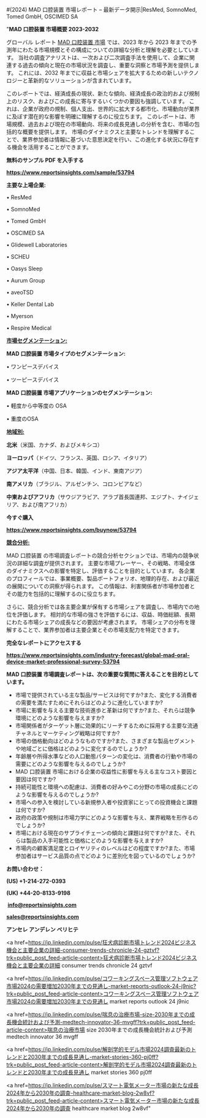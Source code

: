 #(2024) MAD 口腔装置 市場レポート – 最新データ開示|ResMed, SomnoMed, Tomed GmbH, OSCIMED SA

"<strong>MAD 口腔装置 市場概要 2023-2032</strong>

グローバル レポート <a href=https://www.reportsinsights.com/sample/53794>MAD 口腔装置 市場</a> では、2023 年から 2023 年までの予測年にわたる市場規模とその構成についての詳細な分析と理解を必要としています。 当社の調査アナリストは、一次および二次調査手法を使用して、企業に関連する過去の傾向と現在の市場状況を調査し、重要な洞察と市場予測を提供します。 これには、2032 年までに収益と市場シェアを拡大​​するための新しいテクノロジーと革新的なソリューションが含まれています。

このレポートでは、経済成長の現状、新たな傾向、経済成長の政治的および規制上のリスク、およびこの成長に寄与するいくつかの要因も強調しています。 これは、企業が政府の規制、個人支出、世界的に拡大する都市化、市場動向が業界に及ぼす潜在的な影響を明確に理解するのに役立ちます。 このレポートは、市場規模、過去および現在の市場動向、将来の成長見通しの分析を含む、市場の包括的な概要を提供します。 市場のダイナミクスと主要なトレンドを理解することで、業界参加者は情報に基づいた意思決定を行い、この進化する状況に存在する機会を活用することができます。

<strong><b>無料のサンプル PDF を入手する</b></strong>

<a href=https://www.reportsinsights.com/sample/53794><strong><u>https://www.reportsinsights.com/sample/53794</u></strong></a>

<strong>主要な上場企業:</strong>

• ResMed

• SomnoMed

• Tomed GmbH

• OSCIMED SA

• Glidewell Laboratories

• SCHEU

• Oasys Sleep

• Aurum Group

• aveoTSD

• Keller Dental Lab

• Myerson

• Respire Medical

<strong><u>市場セグメンテーション</u></strong><strong><u>:</u></strong>

<strong>MAD 口腔装置 市場タイプのセグメンテーション:</strong>

• ワンピースデバイス

• ツーピースデバイス

<strong>MAD 口腔装置 市場アプリケーションのセグメンテーション:</strong>

• 軽度から中等度の OSA

• 重度のOSA

<strong><u>地域別</u></strong><strong><u>:</u></strong>

<strong>北米</strong>（米国、カナダ、およびメキシコ）

<strong>ヨーロッパ</strong>（ドイツ、フランス、英国、ロシア、イタリア）

<strong>アジア太平洋</strong>（中国、日本、韓国、インド、東南アジア）

<strong>南アメリカ</strong>（ブラジル、アルゼンチン、コロンビアなど）

<strong>中東およびアフリカ</strong>（サウジアラビア、アラブ首長国連邦、エジプト、ナイジェリア、および南アフリカ）

<strong>今すぐ購入</strong>

<a href=https://www.reportsinsights.com/buynow/53794><strong><u>https://www.reportsinsights.com/buynow/53794</u></strong></a>

<strong><u>競合分析:</u></strong>

MAD 口腔装置 の市場調査レポートの競合分析セクションでは、市場内の競争状況の詳細な調査が提供されます。 主要な市場プレーヤー、その戦略、市場全体のダイナミクスへの影響を特定し、評価することを目的としています。 各企業のプロフィールでは、事業概要、製品ポートフォリオ、地理的存在、および最近の展開についての洞察が得られます。 この情報は、利害関係者が市場参加者とその能力を包括的に理解するのに役立ちます。

さらに、競合分析では各主要企業が保有する市場シェアを調査し、市場内での地位を評価します。 相対的な市場の強さを評価するには、収益、時価総額、長期にわたる市場シェアの成長などの要因が考慮されます。 市場シェアの分布を理解することで、業界参加者は主要企業とその市場支配力を特定できます。

<strong>完全なレポートにアクセスする</strong>

<a href=https://www.reportsinsights.com/industry-forecast/global-mad-oral-device-market-professional-survey-53794><strong><u><b>https://www.reportsinsights.com/industry-forecast/global-mad-oral-device-market-professional-survey-53794</b></u></strong></a>

<strong><b>MAD 口腔装置 市場調査レポートは、次の重要な質問に答えることを目的としています。</b></strong>
<ul>
  <li>市場で提供されている主な製品/サービスは何ですか?また、変化する消費者の需要を満たすためにそれらはどのように進化していますか?</li>
  <li>市場に影響を与える主要な技術進歩と革新は何ですか?また、それらは競争環境にどのような影響を与えますか?</li>
  <li>市場関係者がターゲット層に効果的にリーチするために採用する主要な流通チャネルとマーケティング戦略は何ですか?</li>
  <li>市場の価格動向はどのようなものですか?また、さまざまな製品セグメントや地域ごとに価格はどのように変化するのでしょうか?</li>
  <li>年齢層や所得水準などの人口動態パターンの変化は、消費者の行動や市場の需要にどのような影響を与えるのでしょうか?</li>
  <li>MAD 口腔装置 市場における企業の収益性に影響を与える主なコスト要因と要因は何ですか?</li>
  <li>持続可能性と環境への配慮は、消費者の好みやこの分野の市場の成長にどのような影響を与えるのでしょうか?</li>
  <li>市場への参入を検討している新規参入者や投資家にとっての投資機会と課題は何ですか?</li>
  <li>政府の政策や規制は市場力学にどのような影響を与え、業界戦略を形作るのでしょうか?</li>
  <li>市場における現在のサプライチェーンの傾向と課題は何ですか?また、それらは製品の入手可能性と価格にどのような影響を与えますか?</li>
  <li>市場内の顧客満足度とロイヤリティのレベルはどの程度ですか?また、市場参加者はサービス品質の点でどのように差別化を図っているのでしょうか?</li>
</ul>
<strong>お問い合わせ：</strong>

<strong>(US) +1-214-272-0393</strong>

<strong>(UK) +44-20-8133-9198</strong>

<strong> </strong><a href=info@reportsinsights.com><strong><u>info@reportsinsights.com</u></strong></a>

<a href=sales@reportsinsights.com><strong><u>sales@reportsinsights.com</u></strong></a>

<strong>アンセレ アンデレン ベリヒテ</strong>

<a href=https://jp.linkedin.com/pulse/狂犬病診断市場トレンド2024ビジネス機会と主要企業の詳細-consumer-trends-chronicle-24-gztvf?trk=public_post_feed-article-content>狂犬病診断市場トレンド2024ビジネス機会と主要企業の詳細 consumer trends chronicle 24 gztvf</a>

<a href=https://jp.linkedin.com/pulse/コワーキングスペース管理ソフトウェア市場2024の需要増加2030年までの見通し-market-reports-outlook-24-j9nic?trk=public_post_feed-article-content>コワーキングスペース管理ソフトウェア市場2024の需要増加2030年までの見通し market reports outlook 24 j9nic</a>

<a href=https://jp.linkedin.com/pulse/喘息の治療市場-size-2030年までの成長機会統計および予測-medtech-innovator-36-mvgff?trk=public_post_feed-article-content>喘息の治療市場 size 2030年までの成長機会統計および予測 medtech innovator 36 mvgff</a>

<a href=https://jp.linkedin.com/pulse/解剖学的モデル市場2024調査最新のトレンドと2030年までの成長見通し-market-stories-360-pj0ff?trk=public_post_feed-article-content>解剖学的モデル市場2024調査最新のトレンドと2030年までの成長見通し market stories 360 pj0ff</a>

<a href=https://jp.linkedin.com/pulse/スマート電気メーター市場の新たな成長2024年から2030年の調査-healthcare-market-blog-2w8vf?trk=public_post_feed-article-content>スマート電気メーター市場の新たな成長2024年から2030年の調査 healthcare market blog 2w8vf</a>"
